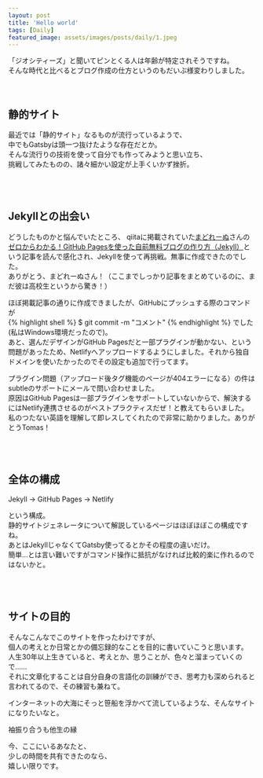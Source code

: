 ```yaml
---
layout: post
title: 'Hello world'
tags: [Daily]
featured_image: assets/images/posts/daily/1.jpeg
---
```


「ジオシティーズ」と聞いてピンとくる人は年齢が特定されそうですね。  
そんな時代と比べるとブログ作成の仕方というのもだいぶ様変わりしました。 
<br>
<br>
<br>

## 静的サイト
 
最近では「静的サイト」なるものが流行っているようで、  
中でもGatsbyは頭一つ抜けたような存在だとか。  
そんな流行りの技術を使って自分でも作ってみようと思い立ち、  
挑戦してみたものの、諸々細かい設定が上手くいかず挫折。  
<br>
<br>
<br>

## Jekyllとの出会い

どうしたものかと悩んでいたところ、
qiitaに掲載されていた[まどれーぬ](https://madoreenu.github.io/2020/05/11/yurufuwa)さんの[ゼロからわかる！GitHub Pagesを使った自前無料ブログの作り方（Jekyll）](https://qiita.com/madoreenu/items/b47833bf785562c77819)という記事を読んで感化され、Jekyllを使って再挑戦。無事に作成できたのでした。    
ありがとう、まどれーぬさん！（ここまでしっかり記事をまとめているのに、まだ彼は高校生というから驚き！）    

ほぼ掲載記事の通りに作成できましたが、GitHubにプッシュする際のコマンドが  
{% highlight shell %}
$ git commit -m "コメント"
{% endhighlight %}
でした(私はWindows環境だったので)。  
あと、選んだデザインがGitHub Pagesだと一部プラグインが動かない、という問題があったため、Netlifyへアップロードするようにしました。それから独自ドメインを使いたかったのでその設定も追加で行ってます。  

プラグイン問題（アップロード後タグ機能のページが404エラーになる）の件はsubtleのサポートにメールで問い合わせました。  
原因はGitHub Pagesは一部プラグインをサポートしていないからで、解決するにはNetlify連携させるのがベストプラクティスだぜ！と教えてもらいました。  
私のつたない英語を理解して即レスしてくれたので非常に助かりました。ありがとうTomas！  
<br>
<br>
<br>

## 全体の構成

Jekyll → GitHub Pages → Netlify  

という構成。  
静的サイトジェネレータについて解説しているページはほぼほぼこの構成ですね。  
あとはJekyllじゃなくてGatsby使ってるとかその程度の違いだけ。  
簡単…とは言い難いですがコマンド操作に抵抗がなければ比較的楽に作れるのではないかと。  
<br>
<br>
<br>

## サイトの目的

そんなこんなでこのサイトを作ったわけですが、  
個人の考えとか日常とかの備忘録的なことを目的に書いていこうと思います。  
人生30年以上生きていると、考えとか、思うことが、色々と溜まっていくので……  
それに文章化することは自分自身の言語化の訓練ができ、思考力も深められると言われてるので、その練習も兼ねて。  

インターネットの大海にそっと笹船を浮かべて流しているような、そんなサイトになりたいなと。  


袖振り合うも他生の縁  

今、ここにいるあなたと、  
少しの時間を共有できたのなら、  
嬉しい限りです。  
<br>
<br>
<br>